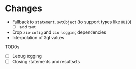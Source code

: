 # Changes
* Fallback to `statement.setObject` (to support types like `UUID`)
  - [ ] add test
* Drop `zio-cofig` and `zio-logging` dependencies
* Interpolation of Sql values

TODOs
* [ ] Debug logging
* [ ] Closing statements and resultsets
